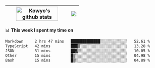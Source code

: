 | <a href="https://github.com/anuraghazra/github-readme-stats"><img width="85%" src="https://github-readme-stats.vercel.app/api?username=kowyo&show_icons=true&hide_border=true&theme=transparent" alt="Kowyo's github stats" /></a> | <a href="https://github.com/anuraghazra/github-readme-stats"><img align="center" src="https://github-readme-stats.vercel.app/api/top-langs/?username=kowyo&exclude_repo=Engineering-Competition-Robot,mobile-robot&hide=c,assembly,shaderlab,hlsl,mathematica,cmake&layout=compact&hide_border=true&theme=transparent" /></a> |
| ------------- | ------------- |

📊 **This week I spent my time on**
<!--START_SECTION:waka-->

```txt
Markdown     2 hrs 47 mins   █████████████░░░░░░░░░░░░   52.61 %
TypeScript   42 mins         ███▒░░░░░░░░░░░░░░░░░░░░░   13.28 %
JSON         31 mins         ██▓░░░░░░░░░░░░░░░░░░░░░░   10.05 %
Other        15 mins         █▒░░░░░░░░░░░░░░░░░░░░░░░   04.98 %
Bash         15 mins         █▒░░░░░░░░░░░░░░░░░░░░░░░   04.89 %
```

<!--END_SECTION:waka-->
